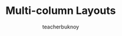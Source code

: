 ---
title: Multi-column Layouts
description: Sa video na ito, samahan si Francis na tingnan kung saan at paano ginagamit ang CSS Multi-column layout.
author: teacherbuknoy
link: 
  label: Panoorin sa YouTube
  url: https://youtu.be/L7Zp1n6IoCk
images:
  identifier: cover
  baseFolder: videos/multi-column-layouts/
---